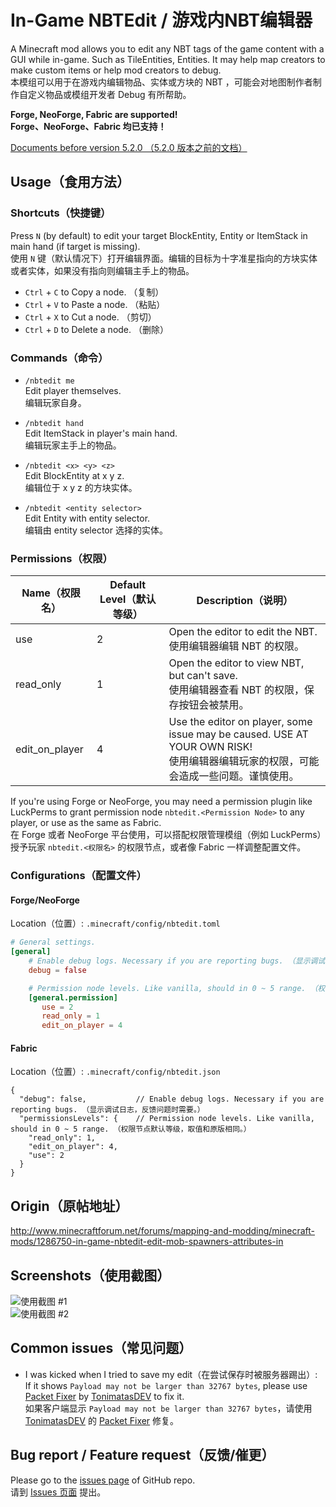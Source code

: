 # In-Game NBTEdit / 游戏内NBT编辑器
A Minecraft mod allows you to edit any NBT tags of the game content with a GUI while in-game. Such as TileEntities, Entities. It may help map creators to make custom items or help mod creators to debug.  
本模组可以用于在游戏内编辑物品、实体或方块的 NBT ，可能会对地图制作者制作自定义物品或模组开发者 Debug 有所帮助。

**Forge, NeoForge, Fabric are supported!**  
**Forge、NeoForge、Fabric 均已支持！**



[Documents before version 5.2.0 （5.2.0 版本之前的文档）](https://github.com/qyl27/NBTEdit/blob/1.20.3/README.md)

## Usage（食用方法）

### Shortcuts（快捷键）
Press `N` (by default) to edit your target BlockEntity, Entity or ItemStack in main hand (if target is missing).  
使用 `N` 键（默认情况下）打开编辑界面。编辑的目标为十字准星指向的方块实体或者实体，如果没有指向则编辑主手上的物品。  

- `Ctrl` + `C` to Copy a node. （复制）  
- `Ctrl` + `V` to Paste a node. （粘贴）  
- `Ctrl` + `X` to Cut a node. （剪切）  
- `Ctrl` + `D` to Delete a node. （删除）  

### Commands（命令）

- `/nbtedit me`  
Edit player themselves.  
编辑玩家自身。

- `/nbtedit hand`  
Edit ItemStack in player's main hand.  
编辑玩家主手上的物品。

- `/nbtedit <x> <y> <z>`  
Edit BlockEntity at x y z.  
编辑位于 x y z 的方块实体。

- `/nbtedit <entity selector>`  
Edit Entity with entity selector.  
编辑由 entity selector 选择的实体。

### Permissions（权限）

| Name（权限名） | Default Level（默认等级） | Description（说明）                                          |
| -------------- | ------------------------- | ------------------------------------------------------------ |
| use            | 2                         | Open the editor to edit the NBT.<br />使用编辑器编辑 NBT 的权限。 |
| read_only      | 1                         | Open the editor to view NBT, but can't save.<br />使用编辑器查看 NBT 的权限，保存按钮会被禁用。 |
| edit_on_player | 4                         | Use the editor on player, some issue may be caused. USE AT YOUR OWN RISK!<br />使用编辑器编辑玩家的权限，可能会造成一些问题。谨慎使用。 |

If you're using Forge or NeoForge, you may need a permission plugin like LuckPerms to grant permission node `nbtedit.<Permission Node>` to any player, or use as the same as Fabric.  
在 Forge 或者 NeoForge 平台使用，可以搭配权限管理模组（例如 LuckPerms）授予玩家 `nbtedit.<权限名>` 的权限节点，或者像 Fabric 一样调整配置文件。



### Configurations（配置文件）

#### Forge/NeoForge
Location（位置）: `.minecraft/config/nbtedit.toml`

```toml
# General settings. 
[general]
    # Enable debug logs. Necessary if you are reporting bugs. （显示调试日志，反馈问题时需要。）
    debug = false

    # Permission node levels. Like vanilla, should in 0 ~ 5 range. （权限节点默认等级，取值和原版相同。）
    [general.permission]
       use = 2
       read_only = 1
       edit_on_player = 4
```

#### Fabric
Location（位置）: `.minecraft/config/nbtedit.json`

```json5
{
  "debug": false,           // Enable debug logs. Necessary if you are reporting bugs. （显示调试日志，反馈问题时需要。）
  "permissionsLevels": {    // Permission node levels. Like vanilla, should in 0 ~ 5 range. （权限节点默认等级，取值和原版相同。）
    "read_only": 1,
    "edit_on_player": 4,
    "use": 2
  }
}
```



## Origin（原帖地址） 

http://www.minecraftforum.net/forums/mapping-and-modding/minecraft-mods/1286750-in-game-nbtedit-edit-mob-spawners-attributes-in

## Screenshots（使用截图）
![使用截图 #1](https://github.com/qyl27/NBTEdit/raw/1.20.1/img/2.png)  
![使用截图 #2](https://github.com/qyl27/NBTEdit/raw/1.20.1/img/3.png)

## Common issues（常见问题）
- I was kicked when I tried to save my edit（在尝试保存时被服务器踢出）:  
    If it shows `Payload may not be larger than 32767 bytes`, please use [Packet Fixer](https://www.curseforge.com/minecraft/mc-mods/packet-fixer) by [TonimatasDEV](https://github.com/TonimatasDEV) to fix it.    
    如果客户端显示 `Payload may not be larger than 32767 bytes`，请使用 [TonimatasDEV](https://github.com/TonimatasDEV) 的 [Packet Fixer](https://www.curseforge.com/minecraft/mc-mods/packet-fixer) 修复。


## Bug report / Feature request（反馈/催更）
Please go to the [issues page](https://github.com/qyl27/NBTEdit/issues) of GitHub repo.  
请到 [Issues 页面](https://github.com/qyl27/NBTEdit/issues) 提出。
